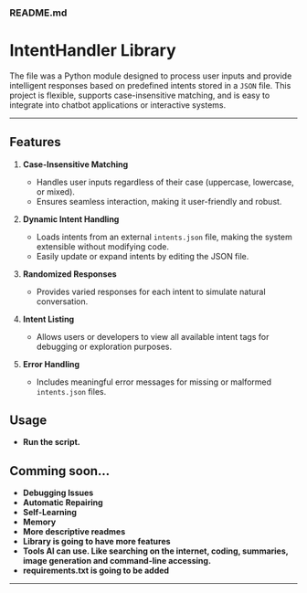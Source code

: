 ### **README.md**

# IntentHandler Library

The file was a Python module designed to process user inputs and provide intelligent responses based on predefined intents stored in a `JSON` file. This project is flexible, supports case-insensitive matching, and is easy to integrate into chatbot applications or interactive systems.

---

## **Features**

1. **Case-Insensitive Matching**  
   - Handles user inputs regardless of their case (uppercase, lowercase, or mixed).
   - Ensures seamless interaction, making it user-friendly and robust.

2. **Dynamic Intent Handling**  
   - Loads intents from an external `intents.json` file, making the system extensible without modifying code.
   - Easily update or expand intents by editing the JSON file.

3. **Randomized Responses**  
   - Provides varied responses for each intent to simulate natural conversation.

4. **Intent Listing**  
   - Allows users or developers to view all available intent tags for debugging or exploration purposes.

5. **Error Handling**  
   - Includes meaningful error messages for missing or malformed `intents.json` files.

## **Usage**

- **Run the script.**

## **Comming soon...**

- **Debugging Issues**
- **Automatic Repairing**
- **Self-Learning**
- **Memory**
- **More descriptive readmes**
- **Library is going to have more features**
- **Tools AI can use. Like searching on the internet, coding, summaries, image generation and command-line accessing.**
- **requirements.txt is going to be added**
---
